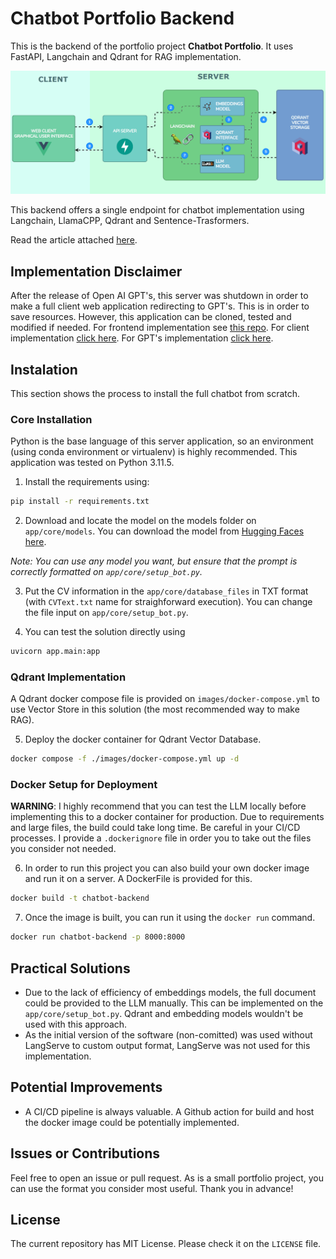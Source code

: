 # Chatbot Portfolio Backend
This is the backend of the portfolio project **Chatbot Portfolio**. It uses FastAPI, Langchain and Qdrant for RAG implementation.

<p align="center">
  <img src="assets/chart.gif" alt="Chart Portafolio Data flow GIF">
</p>

This backend offers a single endpoint for chatbot implementation using Langchain, LlamaCPP, Qdrant and Sentence-Trasformers.

Read the article attached [here](#).

## Implementation Disclaimer
After the release of Open AI GPT's, this server was shutdown in order to make a full client web application redirecting to GPT's. This is in order to save resources. However, this application can be cloned, tested and modified if needed. For frontend implementation see [this repo](https://github.com/IA-PieroCV/chatresume-frontend). For client implementation [click here](https://chatapp.intautomation.net). For GPT's implementation [click here](https://chat.openai.com/g/g-oK5Dh6p5x-pierocv-chat-resume).

## Instalation
This section shows the process to install the full chatbot from scratch.

### Core Installation
Python is the base language of this server application, so an environment (using conda environment or virtualenv) is highly recommended. This application was tested on Python 3.11.5.

1. Install the requirements using: 
```bash
pip install -r requirements.txt
 ```
2. Download and locate the model on the models folder on `app/core/models`. You can download the model from [Hugging Faces here](https://huggingface.co/TheBloke/SynthIA-7B-v2.0-GGUF/blob/main/synthia-7b-v2.0.Q2_K.gguf).

*Note: You can use any model you want, but ensure that the prompt is correctly formatted on `app/core/setup_bot.py`.*

3. Put the CV information in the `app/core/database_files` in TXT format (with `CVText.txt` name for straighforward execution). You can change the file input on `app/core/setup_bot.py`.

4. You can test the solution directly using
```bash
uvicorn app.main:app
```

### Qdrant Implementation
A Qdrant docker compose file is provided on `images/docker-compose.yml` to use Vector Store in this solution (the most recommended way to make RAG).

5. Deploy the docker container for Qdrant Vector Database.
```bash
docker compose -f ./images/docker-compose.yml up -d
```

### Docker Setup for Deployment
**WARNING**: I highly recommend that you can test the LLM locally before implementing this to a docker container for production. Due to requirements and large files, the build could take long time. Be careful in your CI/CD processes.
I provide a `.dockerignore` file in order you to take out the files you consider not needed.

6. In order to run this project you can also build your own docker image and run it on a server. A DockerFile is provided for this.
```bash
docker build -t chatbot-backend
``` 

7. Once the image is built, you can run it using the `docker run` command.
```bash
docker run chatbot-backend -p 8000:8000
```

## Practical Solutions
- Due to the lack of efficiency of embeddings models, the full document could be provided to the LLM manually. This can be implemented on the `app/core/setup_bot.py`. Qdrant and embedding models wouldn't be used with this approach.
- As the initial version of the software (non-comitted) was used without LangServe to custom output format, LangServe was not used for this implementation.

## Potential Improvements
- A CI/CD pipeline is always valuable. A Github action for build and host the docker image could be potentially implemented.

## Issues or Contributions
Feel free to open an issue or pull request. As is a small portfolio project, you can use the format you consider most useful. Thank you in advance!

## License
The current repository has MIT License. Please check it on the `LICENSE` file.
